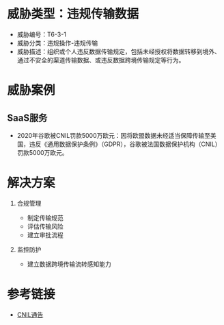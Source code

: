 # 威胁类型：违规传输数据
- 威胁编号：T6-3-1
- 威胁分类：违规操作-违规传输
- 威胁描述：组织或个人违反数据传输规定，包括未经授权将数据转移到境外、通过不安全的渠道传输数据、或违反数据跨境传输规定等行为。

# 威胁案例
## SaaS服务
- 2020年谷歌被CNIL罚款5000万欧元：因将欧盟数据未经适当保障传输至美国，违反《通用数据保护条例》（GDPR），谷歌被法国数据保护机构（CNIL）罚款5000万欧元。


# 解决方案
1. 合规管理
   - 制定传输规范
   - 评估传输风险
   - 建立审批流程

2. 监控防护
   - 建立数据跨境传输流转感知能力

# 参考链接
- [CNIL通告](https://www.edpb.europa.eu/news/national-news/2019/cnils-restricted-committee-imposes-financial-penalty-50-million-euros_en)